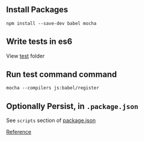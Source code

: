 ## Install Packages

	npm install --save-dev babel mocha


## Write tests in es6

View [test](./test) folder

## Run test command command

	mocha --compilers js:babel/register

## Optionally Persist, in `.package.json`


See `scripts` section of [package.json](./package.json)



[Reference](https://babeljs.io/docs/setup/#mocha)
